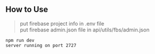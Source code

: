 ## How to Use

> put firebase project info in .env file<br>
> put firebase admin.json file in api/utils/fbs/admin.json

```
npm run dev
server running on port 2727
```